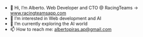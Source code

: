 - 👋 Hi, I’m Alberto. Web Developer and CTO @ RacingTeams -> www.racingteamsapp.com
- 👀 I’m interested in Web development and AI
- 🌱 I’m currently exploring the AI world 
- 📫 How to reach me: albertopiras.ap@gmail.com

<!---
alboo89/alboo89 is a ✨ special ✨ repository because its `README.md` (this file) appears on your GitHub profile.
You can click the Preview link to take a look at your changes.
--->
